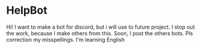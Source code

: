 # HelpBot
Hi! I want to make a bot for discord, but i will use to future project.
I stop out the work, because I make others from this. Soon, I post the others bots.
Pls correction my misspellings. I'm learning English
